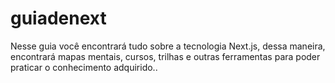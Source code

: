 # guiadenext
Nesse guia você encontrará tudo sobre a tecnologia Next.js, dessa maneira, encontrará mapas mentais, cursos, trilhas e outras ferramentas para poder praticar o conhecimento adquirido..
